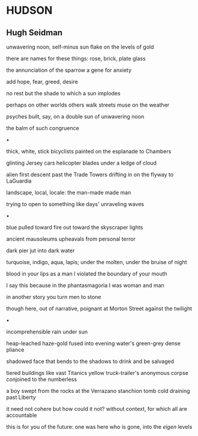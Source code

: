 # HUDSON
## Hugh Seidman
unwavering noon, self-minus
sun flake on the levels of gold

there are names for these things: rose, brick, plate glass

the annunciation of the sparrow
a gene for anxiety

add hope, fear, greed, desire

no rest but the shade
to which a sun implodes

perhaps on other worlds others walk streets
muse on the weather

psyches built, say, on a double sun of unwavering noon

the balm of such congruence

•

thick, white, stick bicyclists painted on the esplanade to Chambers

glinting Jersey cars
helicopter blades under a ledge of cloud

alien first descent past the Trade Towers
drifting in on the flyway to LaGuardia

landscape, local, locale: the man-made made man

trying to open to something like days' unraveling waves

•

blue pulled toward fire out toward the skyscraper lights

ancient mausoleums
upheavals from personal terror

dark pier jut into dark water

turquoise, indigo, aqua, lapis; under the molten, under the bruise of night

blood in your lips
as a man I violated the boundary of your mouth

I say this because in the phantasmagoria
I was woman and man

in another story you turn men to stone

though here, out of narrative, poignant at Morton Street against the twilight

•

incomprehensible rain under sun

heap-leached haze-gold fused into evening
water's green-grey dense pliance

shadowed face that bends to the shadows to drink and be salvaged

tiered buildings like vast Titanics
yellow truck-trailer's anonymous corpse conjoined to the numberless

a boy swept from the rocks at the Verrazano stanchion
tomb cold draining past Liberty

it need not cohere but how could it not?
without context, for which all are accountable

this is for you of the future: one was here who is gone, into the _eigen_
levels
